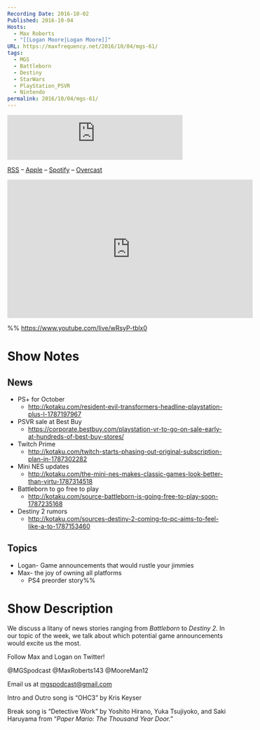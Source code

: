 ```yaml
---
Recording Date: 2016-10-02
Published: 2016-10-04
Hosts:
  - Max Roberts
  - "[[Logan Moore|Logan Moore]]"
URL: https://maxfrequency.net/2016/10/04/mgs-61/
tags:
  - MGS
  - Battleborn
  - Destiny
  - StarWars
  - PlayStation_PSVR
  - Nintendo
permalink: 2016/10/04/mgs-61/
---
```

<iframe src="https://podcasters.spotify.com/pod/show/millennialgamingspeak/embed/episodes/Episode-61-Game-Announcements-That-Would-Excite-Us-The-Most-e1adhpe/a-a6ts3vs" height="102px" width="400px" frameborder="0" scrolling="no"></iframe>

[RSS](https://anchor.fm/s/74aa3858/podcast/rss) – [Apple](https://podcasts.apple.com/us/podcast/episode-3-gdc-wrap-up/id1000915981?i=1000542222515) – [Spotify](https://open.spotify.com/episode/7wePXT4Bt22LWifVLx3n8y) – [Overcast](https://overcast.fm/+EtIgeWxEU)

<div class=iframe-container>
<iframe width="560" height="315" src="https://www.youtube-nocookie.com/embed/wRsyP-tblx0?si=yDwercIqL28eAoC9" title="YouTube video player" frameborder="0" allow="accelerometer; autoplay; clipboard-write; encrypted-media; gyroscope; picture-in-picture; web-share" allowfullscreen></iframe>
</div>

%%
https://www.youtube.com/live/wRsyP-tblx0

# Show Notes

## News

- PS+ for October
	- http://kotaku.com/resident-evil-transformers-headline-playstation-plus-l-1787197967 
- PSVR sale at Best Buy
	- https://corporate.bestbuy.com/playstation-vr-to-go-on-sale-early-at-hundreds-of-best-buy-stores/ 
- Twitch Prime
	- http://kotaku.com/twitch-starts-phasing-out-original-subscription-plan-in-1787302282 
- Mini NES updates
	- http://kotaku.com/the-mini-nes-makes-classic-games-look-better-than-virtu-1787314518 
- Battleborn to go free to play
	- http://kotaku.com/source-battleborn-is-going-free-to-play-soon-1787235168 
- Destiny 2 rumors
	- http://kotaku.com/sources-destiny-2-coming-to-pc-aims-to-feel-like-a-to-1787153460 
## Topics

- Logan- Game announcements that would rustle your jimmies
- Max- the joy of owning all platforms
	- PS4 preorder story%%
# Show Description

We discuss a litany of news stories ranging from *Battleborn* to *Destiny 2*. In our topic of the week, we talk about which potential game announcements would excite us the most.

Follow Max and Logan on Twitter!

@MGSpodcast
@MaxRoberts143
@MooreMan12

Email us at mgspodcast@gmail.com

Intro and Outro song is “OHC3” by Kris Keyser

Break song is “Detective Work” by Yoshito Hirano, Yuka Tsujiyoko, and Saki Haruyama from “*Paper Mario: The Thousand Year Door.*”